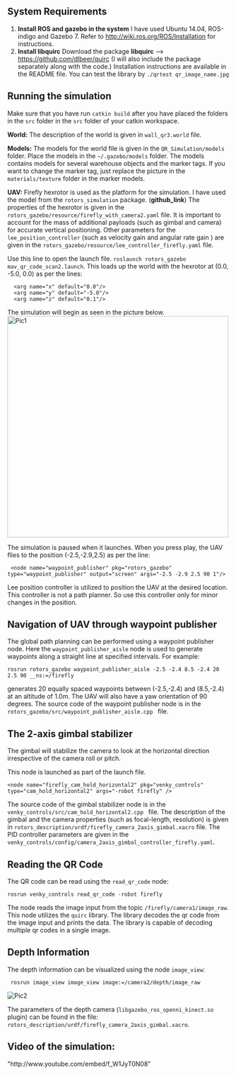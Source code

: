 
## System Requirements
1. **Install ROS and gazebo in the system**
	I have used Ubuntu 14.04, ROS-indigo and Gazebo 7. Refer to http://wiki.ros.org/ROS/Installation for instructions.
2. **Install libquirc**
	Download the package **libquirc** --> https://github.com/dlbeer/quirc
	(I will also include the package separately along with the code.)
	Installation instructions are available in the README file.
	You can test the library by `./qrtest qr_image_name.jpg`
	
## Running the simulation

Make sure that you have run `catkin build` after you have placed the folders in the `src` folder in the `src` folder of your catkin workspace.

**World:**
The description of the world is given in `wall_qr3.world` file.

**Models:**
The models for the world file is given in the `QR_Simulation/models` folder. Place the models in the `~/.gazebo/models` folder.
The models contains models for several warehouse objects and the marker tags. If you want to change the marker tag, just replace the picture in the `materials/texture` folder in the marker models.
 
 **UAV:**
Firefly hexrotor is used as the platform for the simulation. I have used the model from the `rotors_simulation` package. (**github_link**)
The properties of the hexrotor is given in the `rotors_gazebo/resource/firefly_with_camera2.yaml` file. It is important to account for the mass of additional payloads (such as gimbal and camera) for accurate vertical positioning. Other parameters for the `lee_position_controller` (such as velocity gain and angular rate gain ) are given in the  `rotors_gazebo/resource/lee_controller_firefly.yaml` file.

Use this line to open the launch file. 
`roslaunch rotors_gazebo mav_qr_code_scan2.launch`.
This loads up the world with the hexrotor at (0.0, -5.0, 0.0) as per the lines:
```
  <arg name="x" default="0.0"/>
  <arg name="y" default="-5.0"/>
  <arg name="z" default="0.1"/>
```	
The simulation will begin as seen in the picture below.
<img src="../../raw/master/img/Pic1.bmp" alt="Pic1" style="width: 500px;"/>

The simulation is paused when it launches. When you press play, the UAV flies to the position (-2.5,-2.9,2.5) as per the line:
```
 <node name="waypoint_publisher" pkg="rotors_gazebo" type="waypoint_publisher" output="screen" args="-2.5 -2.9 2.5 90 1"/>
```
Lee position controller is utilized to position the UAV at the desired location. This controller is not a path planner. So use this controller only for minor changes in the position. 

## Navigation of UAV through waypoint publisher

The global path planning can be performed using a waypoint publisher node. Here the `waypoint_publisher_aisle` node is used to generate waypoints along a straight line at specified intervals. For example:

```
rosrun rotors_gazebo waypoint_publisher_aisle -2.5 -2.4 8.5 -2.4 20 2.5 90 __ns:=/firefly
```
generates 20 equally spaced waypoints  between  (-2.5,-2.4) and (8.5,-2.4) at an altitude of 1.0m. The UAV will also have a yaw orientation of 90 degrees. 
The source code of the  waypoint publisher node is in the `rotors_gazebo/src/waypoint_publisher_aisle.cpp ` file.

## The 2-axis gimbal stabilizer

The gimbal will stabilize the camera to look at the horizontal direction irrespective of the camera roll or pitch. 

This node is launched as part of the launch file.  
```
<node name="firefly_cam_hold_horizontal2" pkg="venky_controls" type="cam_hold_horizontal2" args="-robot firefly" />
```
The source code of the  gimbal stabilizer node is in the `venky_controls/src/cam_hold_horizontal2.cpp ` file. The description of the gimbal and the camera properties (such as focal-length, resolution) is given in `rotors_description/urdf/firefly_camera_2axis_gimbal.xacro` file. The PID controller parameters are given in the `venky_controls/config/camera_2axis_gimbal_controller_firefly.yaml`.

## Reading the QR Code

The QR code can be read using the `read_qr_code` node:
```
rosrun venky_controls read_qr_code -robot firefly
```

The node reads the image input from the topic `/firefly/camera1/image_raw`. This node utilizes the `quirc` library. The library decodes the qr code from the image input and prints the data. The library is capable of decoding multiple qr codes in a single image.

## Depth Information 

The depth information can be visualized using the node `image_view`:
```
 rosrun image_view image_view image:=/camera2/depth/image_raw
```
![Pic2](../../raw/master/img/Pic2.png  "Depth Image")

The parameters of the depth camera (`libgazebo_ros_openni_kinect.so` plugin) can be found in the file: `rotors_description/urdf/firefly_camera_2axis_gimbal.xacro`.

<h2>Video of the simulation:</h2>
"http://www.youtube.com/embed/f_W1JyT0N08"


